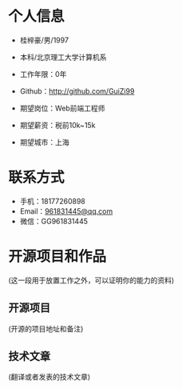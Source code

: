 # 个人信息

- 桂梓豪/男/1997
- 本科/北京理工大学计算机系
- 工作年限：0年
- Github：http://github.com/GuiZi99

- 期望岗位：Web前端工程师
- 期望薪资：税前10k~15k
- 期望城市：上海

# 联系方式

- 手机：18177260898
- Email：961831445@qq.com
- 微信：GG961831445

# 开源项目和作品
(这一段用于放置工作之外，可以证明你的能力的资料)

## 开源项目
(开源的项目地址和备注)

## 技术文章
(翻译或者发表的技术文章)
